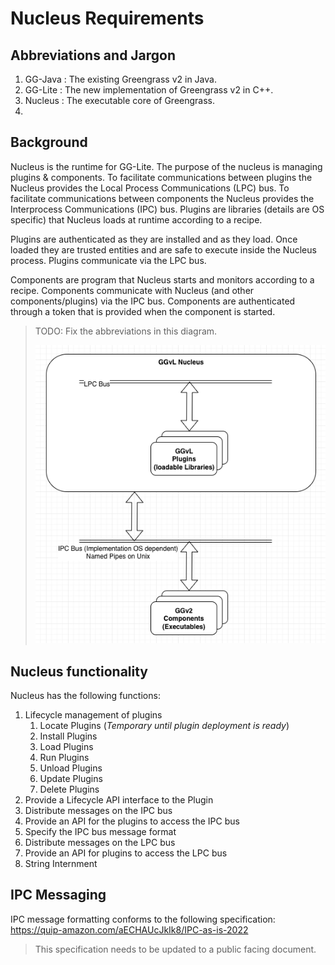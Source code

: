 # Nucleus Requirements

## Abbreviations and Jargon

1. GG-Java : The existing Greengrass v2 in Java.
2. GG-Lite : The new implementation of Greengrass v2 in C++.
3. Nucleus : The executable core of Greengrass.
4.

## Background

Nucleus is the runtime for GG-Lite. The purpose of the nucleus is managing
plugins & components. To facilitate communications between plugins the Nucleus
provides the Local Process Communications (LPC) bus. To facilitate
communications between components the Nucleus provides the Interprocess
Communications (IPC) bus. Plugins are libraries (details are OS specific) that
Nucleus loads at runtime according to a recipe.

Plugins are authenticated as they are installed and as they load. Once loaded
they are trusted entities and are safe to execute inside the Nucleus process.
Plugins communicate via the LPC bus.

Components are program that Nucleus starts and monitors according to a recipe.
Components communicate with Nucleus (and other components/plugins) via the IPC
bus. Components are authenticated through a token that is provided when the
component is started.

> TODO: Fix the abbreviations in this diagram.
>
> ![](./images/top_level_nucleus_components.png "top level block diagram")

## Nucleus functionality

Nucleus has the following functions:

1. Lifecycle management of plugins
   1. Locate Plugins (_Temporary until plugin deployment is ready_)
   2. Install Plugins
   3. Load Plugins
   4. Run Plugins
   5. Unload Plugins
   6. Update Plugins
   7. Delete Plugins
2. Provide a Lifecycle API interface to the Plugin
3. Distribute messages on the IPC bus
4. Provide an API for the plugins to access the IPC bus
5. Specify the IPC bus message format
6. Distribute messages on the LPC bus
7. Provide an API for plugins to access the LPC bus
8. String Internment

## IPC Messaging

IPC message formatting conforms to the following specification:
https://quip-amazon.com/aECHAUcJkIk8/IPC-as-is-2022

> This specification needs to be updated to a public facing document.
